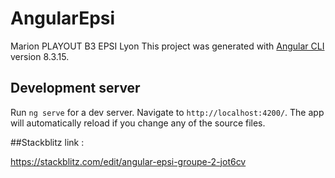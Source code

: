 # AngularEpsi

Marion PLAYOUT B3 EPSI Lyon
This project was generated with [Angular CLI](https://github.com/angular/angular-cli) version 8.3.15.

## Development server

Run `ng serve` for a dev server. Navigate to `http://localhost:4200/`. The app will automatically reload if you change any of the source files.

##Stackblitz link : 

https://stackblitz.com/edit/angular-epsi-groupe-2-jot6cv
